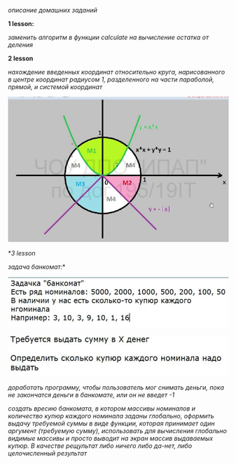 *описание домашних заданий*

**1 lesson:**

*заменить алгоритм в функции calculate на вычисление остатка от деления*

**2 lesson**

*нахождение введенных координат относительно круга, нарисованного в центре координат радиусом 1,
разделенного на части параболой, прямой, и системой координат*

![circle.jpeg](../../images/c++/circle.jpeg)

**3 lesson*

*задача банкомат:**


![12.JPG](../../images/c++/12.JPG)

![13.JPG](../../images/c++/13.JPG)

*доработать программу, чтобы пользователь мог снимать деньги, пока не закончатся деньги в банкомате, или он не введет -1*

*создать вресию банкомата, в котором массивы номиналов и количество купюр каждого номинала заданы глобально, оформить выдачу требуемой суммы в виде функции, которая принимает один аргумент (требуемую сумму), использовать для вычисления глобально видимые массивы и просто выводит на экран массив выдаваемых купюр. В качестве рещультат либо ничего либо да-нет, либо целочисленный результат*